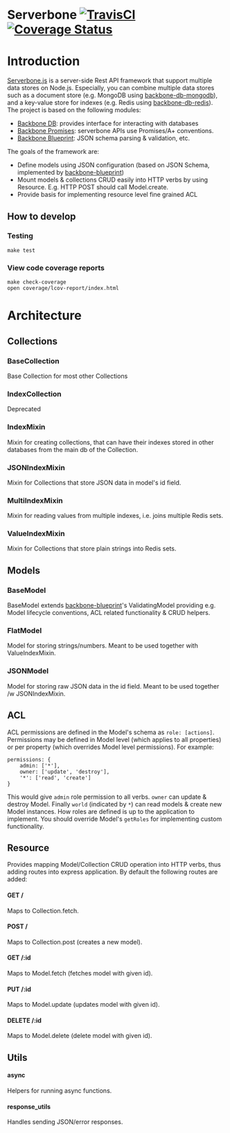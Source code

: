 # Serverbone [![TravisCI][travis-img-url]][travis-ci-url] [![Coverage Status][coveralls-img-url]][coveralls-url]

[travis-img-url]: https://travis-ci.org/Everyplay/serverbone.png?branch=master
[travis-ci-url]: https://travis-ci.org/Everyplay/serverbone
[coveralls-img-url]: https://coveralls.io/repos/Everyplay/serverbone/badge.png?branch=master
[coveralls-url]: https://coveralls.io/r/Everyplay/serverbone

# Introduction

[Serverbone.js](http://serverbonejs.org/) is a server-side Rest API framework that support multiple data stores on Node.js. Especially, you can combine multiple data stores such as a document store (e.g. MongoDB using [backbone-db-mongodb](https://github.com/Everyplay/backbone-db-mongodb)), and a key-value store for indexes (e.g. Redis using [backbone-db-redis](https://github.com/Everyplay/backbone-db-redis)). The project is based on the following modules:

- [Backbone DB](https://github.com/Everyplay/backbone-db): provides interface for interacting with databases
- [Backbone Promises](https://github.com/Everyplay/backbone-promises): serverbone APIs use Promises/A+ conventions.
- [Backbone Blueprint](https://github.com/Everyplay/backbone-blueprint): JSON schema parsing & validation, etc.

The goals of the framework are:
- Define models using JSON configuration (based on JSON Schema, implemented by [backbone-blueprint](https://github.com/Everyplay/backbone-blueprint))
- Mount models & collections CRUD easily into HTTP verbs by using Resource. E.g. HTTP POST should call Model.create.
- Provide basis for implementing resource level fine grained ACL

## How to develop

### Testing

  ``` shell
  make test
  ```

### View code coverage reports

  ``` shell
  make check-coverage
  open coverage/lcov-report/index.html
  ```

# Architecture

## Collections

### BaseCollection

Base Collection for most other Collections

### IndexCollection

Deprecated

### IndexMixin

Mixin for creating collections, that can have their indexes stored in other databases from the main db of the Collection.

### JSONIndexMixin

Mixin for Collections that store JSON data in model's id field.

### MultiIndexMixin

Mixin for reading values from multiple indexes, i.e. joins multiple Redis sets.

### ValueIndexMixin

Mixin for Collections that store plain strings into Redis sets.

## Models

### BaseModel

BaseModel extends [backbone-blueprint](https://github.com/Everyplay/backbone-blueprint)'s ValidatingModel providing e.g. Model lifecycle conventions, ACL related functionality & CRUD helpers.

### FlatModel

Model for storing strings/numbers. Meant to be used together with ValueIndexMixin.

### JSONModel

Model for storing raw JSON data in the id field. Meant to be used together /w JSONIndexMixin.

## ACL

ACL permissions are defined in the Model's schema as  `role: [actions]`. Permissions may be defined in Model level (which applies to all properties) or per property (which overrides Model level permissions). For example:

	permissions: {
  		admin: ['*'],
  		owner: ['update', 'destroy'],
  		'*': ['read', 'create']
	}

This would give `admin` role permission to all verbs. `owner` can update & destroy Model. Finally `world` (indicated by `*`) can read models & create new Model instances. How roles are defined is up to the application to implement. You should override Model's `getRoles` for implementing custom functionality.

## Resource

Provides mapping Model/Collection CRUD operation into HTTP verbs, thus adding routes into express application. By default the following routes are added:


#### GET /

Maps to Collection.fetch.

#### POST /

Maps to Collection.post (creates a new model).

#### GET /:id

Maps to Model.fetch (fetches model with given id).

#### PUT /:id

Maps to Model.update (updates model with given id).

#### DELETE /:id

Maps to Model.delete (delete model with given id).


## Utils

#### async

Helpers for running async functions.

#### response_utils

Handles sending JSON/error responses.

 
